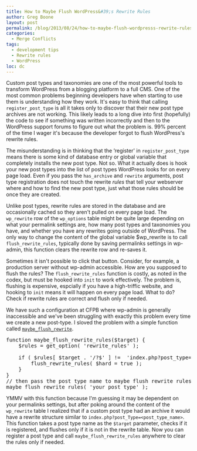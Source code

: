 ```yaml
---
title: How to Maybe Flush WordPress&#39;s Rewrite Rules
author: Greg Boone
layout: post
permalink: /blog/2013/08/24/how-to-maybe-flush-wordpresss-rewrite-rules/
categories:
  - Merge Conflicts
tags:
  - development tips
  - Rewrite rules
  - WordPress
loc: dc
---
```

Custom post types and taxonomies are one of the most powerful tools to transform WordPress from a blogging platform to a full CMS. One of the most common problems beginning developers have when starting to use them is understanding how they work. It's easy to think that calling `register_post_type` is all it takes only to discover that their new post type archives are not working. This likely leads to a long dive into first (hopefully) the code to see if something was written incorrectly and then to the WordPress support forums to figure out what the problem is. 99% percent of the time I wager it's because the developer forgot to flush WordPress's rewrite rules.

<!--more-->

The misunderstanding is in thinking that the &#8216;register' in `register_post_type` means there is some kind of database entry or global variable that completely installs the new post type. Not so. What it actually does is hook your new post types into the list of post types WordPress looks for on every page load. Even if you pass the `has_archive` and `rewrite` arguments, post type registration does not touch the rewrite *rules* that tell your webserver where and how to find the new post type, just what those rules should be once they are created.

Unlike post types, rewrite rules are stored in the database and are occasionally cached so they aren't pulled on every page load. The `wp_rewrite` row of the `wp_options` table might be quite large depending on what your permalink settings are, how many post types and taxonomies you have, and whether you have any rewrites going outside of WordPress. The only way to change the content of the global variable $wp_rewrite is to call `flush_rewrite_rules`, typically done by saving permalinks settings in wp-admin, this function clears the rewrite row and re-saves it.

Sometimes it isn't possible to click that button. Consider, for example, a production server without wp-admin accessible. How are you supposed to flush the rules? The `flush_rewrite_rules` function is costly, as noted in the codex, but must be hooked into `init` to work effectively. The problem is, flushing is expensive, espcially if you have a high-triffic website, and hooking to `init` means it will happen on every page load. What to do? Check if rewrite rules are correct and flush only if needed.

We have such a configuration at CFPB where wp-admin is generally inaccessible and we've been struggling with exactly this problem every time we create a new post-type. I sloved the problem with a simple function called [`maybe_flush_rewrite`][1].

<pre class="lang:php decode:true " >function maybe_flush_rewrite_rules($target) {
    $rules = get_option( 'rewrite_rules' );

    if ( $rules[ $target . '/?$' ] !=  'index.php?post_type=' . $target ) {
        flush_rewrite_rules( $hard = true );
    }
}
// then pass the post type name to maybe flush rewrite rules
maybe_flush_rewrite_rules( 'your_post_type' );
</pre>

YMMV with this function because I'm guessing it may be dependent on your permalinks settings, but after poking around the content of the `wp_rewrite` table I realized that if a custom post type had an archive it would have a rewrite structure similar to `index.php?post_Type=<post_type_name>`. This function takes a post type name as the `$target` parameter, checks if it is registered, and flushes only if it is not in the rewrite table. Now you can register a post type and call `maybe_flush_rewrite_rules` anywhere to clear the rules only if needed.

 [1]: https://gist.github.com/gboone/6294720
